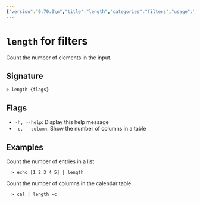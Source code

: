 ```yaml
---
{"version":"0.70.0\n","title":"length","categories":"filters","usage":"Count the number of elements in the input.\n"}
---
```

<!-- THIS FILE IS GENERATED BY update_book_commands.cjs USING NUSHELL'S HELP COMMANDS.
REFRAIN FROM EDITING IT MANUALLY.-->
# <code>length</code> for filters

<div class='command-title'>Count the number of elements in the input.</div>

## Signature

```> length {flags}```

## Flags

 * ```-h, --help```: Display this help message
 * ```-c, --column```: Show the number of columns in a table
## Examples

  Count the number of entries in a list
```shell
  > echo [1 2 3 4 5] | length
```
  Count the number of columns in the calendar table
```shell
  > cal | length -c
```


